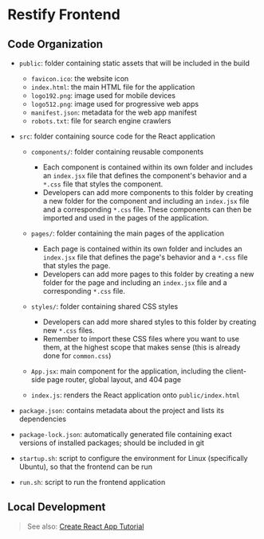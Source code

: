 # Restify Frontend

## Code Organization

-   `public`: folder containing static assets that will be included in the build

    -   `favicon.ico`: the website icon
    -   `index.html`: the main HTML file for the application
    -   `logo192.png`: image used for mobile devices
    -   `logo512.png`: image used for progressive web apps
    -   `manifest.json`: metadata for the web app manifest
    -   `robots.txt`: file for search engine crawlers

-   `src`: folder containing source code for the React application

    -   `components/`: folder containing reusable components

        -   Each component is contained within its own folder and includes an `index.jsx` file that defines the component's behavior and a `*.css` file that styles the component.
        -   Developers can add more components to this folder by creating a new folder for the component and including an `index.jsx` file and a corresponding `*.css` file. These components can then be imported and used in the pages of the application.

    -   `pages/`: folder containing the main pages of the application

        -   Each page is contained within its own folder and includes an `index.jsx` file that defines the page's behavior and a `*.css` file that styles the page.
        -   Developers can add more pages to this folder by creating a new folder for the page and including an `index.jsx` file and a corresponding `*.css` file.

    -   `styles/`: folder containing shared CSS styles

        -   Developers can add more shared styles to this folder by creating new `*.css` files.
        -   Remember to import these CSS files where you want to use them, at the highest scope that makes sense (this is already done for `common.css`)

    -   `App.jsx`: main component for the application, including the client-side page router, global layout, and 404 page
    -   `index.js`: renders the React application onto `public/index.html`

-   `package.json`: contains metadata about the project and lists its dependencies
-   `package-lock.json`: automatically generated file containing exact versions of installed packages; should be included in git
-   `startup.sh`: script to configure the environment for Linux (specifically Ubuntu), so that the frontend can be run
-   `run.sh`: script to run the frontend application

## Local Development

> See also: [Create React App Tutorial](README_React.md)
